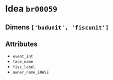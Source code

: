 # Idea `br00059`

## Dimens `['budunit', 'fiscunit']`

## Attributes
- `event_int`
- `face_name`
- `fisc_label`
- `owner_name_ERASE`
